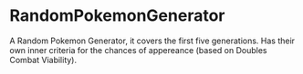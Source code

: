 # RandomPokemonGenerator
A Random Pokemon Generator, it covers the first five generations. Has their own inner criteria for the chances of appereance (based on Doubles Combat Viability).
